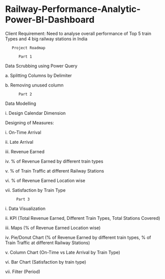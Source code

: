 # Railway-Performance-Analytic-Power-BI-Dashboard

Client Requirement: Need to analyse overall performance of Top 5 train Types and 4 big railway stations in India

       Project Roadmap
       
          Part 1
Data Scrubbing using Power Query

a. Splitting Columns by Delimiter

b. Removing unused column

          Part 2
          
Data Modelling

i. Design Calendar Dimension

Designing of Measures:

i. On-Time Arrival 

ii. Late Arrival

iii. Revenue Earned

iv. % of Revenue Earned by different train types

v. % of Train Traffic at different Railway Stations

vi. % of Revenue Earned Location wise

vii. Satisfaction by Train Type

         Part 3
         
i. Data Visualization

ii. KPI (Total Revenue Earned, Different Train Types, Total Stations Covered) 

iii. Maps (% of Revenue Earned Location wise)

iv. Pie/Donut Chart (% of Revenue Earned by different train types, % of Train Traffic at different Railway Stations)

v. Column Chart (On-Time vs Late Arrival by Train Type)

vi. Bar Chart (Satisfaction by train type)

vii. Filter (Period)

